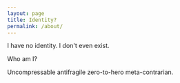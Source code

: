 ```yaml
---
layout: page
title: Identity?
permalink: /about/
---
```


I have no identity. I don't even exist.

Who am I?

Uncompressable antifragile zero-to-hero meta-contrarian.

<!-- 
This is the base Jekyll theme. You can find out more info about customizing your Jekyll theme, as well as basic Jekyll usage documentation at [jekyllrb.com](https://jekyllrb.com/) -->

<!-- You can find the source code for Minima at GitHub:
[jekyll][jekyll-organization] /
[minima](https://github.com/jekyll/minima)

You can find the source code for Jekyll at GitHub:
[jekyll][jekyll-organization] /
[jekyll](https://github.com/jekyll/jekyll)
 -->

[jekyll-organization]: https://github.com/jekyll
